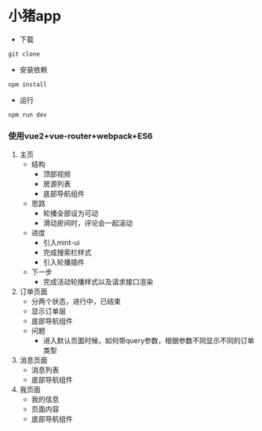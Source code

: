 # 小猪app
- 下载
```
git clone 
```
- 安装依赖
```
npm install
```
- 运行
```
npm run dev
```

### 使用vue2+vue-router+webpack+ES6


1. 主页
    - 结构
        - 顶部视频
        - 房源列表
        - 底部导航组件
    - 思路
        - 轮播全部设为可动
        - 滑动房间时，评论会一起滚动
    - 进度
        - 引入mint-ui
        - 完成搜索栏样式
        - 引入轮播插件
    - 下一步
        - 完成活动轮播样式以及请求接口渲染
2. 订单页面
    - 分两个状态，进行中，已结束
    - 显示订单层
    - 底部导航组件
    - 问题
        - 进入默认页面时候，如何带query参数，根据参数不同显示不同的订单类型
3. 消息页面
    - 消息列表
    - 底部导航组件
4. 我页面
    - 我的信息
    - 页面内容
    - 底部导航组件